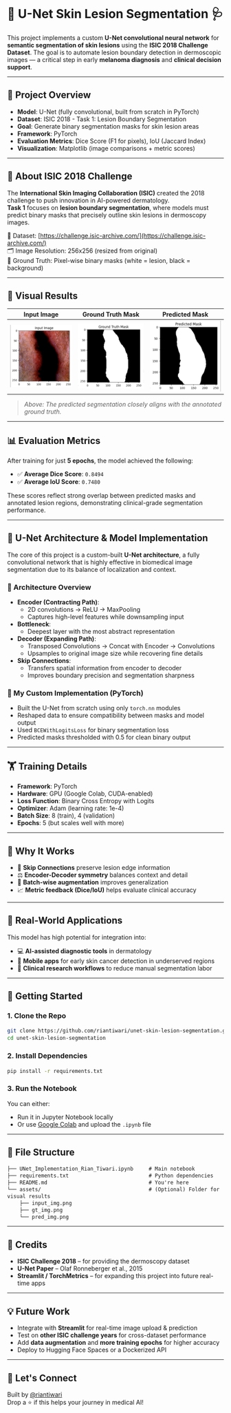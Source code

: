 # 🧠 U-Net Skin Lesion Segmentation 🩺

This project implements a custom **U-Net convolutional neural network** for **semantic segmentation of skin lesions** using the **ISIC 2018 Challenge Dataset**. The goal is to automate lesion boundary detection in dermoscopic images — a critical step in early **melanoma diagnosis** and **clinical decision support**.

---

## 🧪 Project Overview

- **Model**: U-Net (fully convolutional, built from scratch in PyTorch)
- **Dataset**: ISIC 2018 - Task 1: Lesion Boundary Segmentation
- **Goal**: Generate binary segmentation masks for skin lesion areas
- **Framework**: PyTorch
- **Evaluation Metrics**: Dice Score (F1 for pixels), IoU (Jaccard Index)
- **Visualization**: Matplotlib (image comparisons + metric scores)

---

## 🧬 About ISIC 2018 Challenge

The **International Skin Imaging Collaboration (ISIC)** created the 2018 challenge to push innovation in AI-powered dermatology.  
**Task 1** focuses on **lesion boundary segmentation**, where models must predict binary masks that precisely outline skin lesions in dermoscopy images.

📁 Dataset: [https://challenge.isic-archive.com/](https://challenge.isic-archive.com/)  
🗂️ Image Resolution: 256x256 (resized from original)  
📌 Ground Truth: Pixel-wise binary masks (white = lesion, black = background)

---

## 📸 Visual Results

| Input Image       | Ground Truth Mask     | Predicted Mask         |
|-------------------|-----------------------|-------------------------|
| ![Input](input_img.png) | ![GT](gt_img.png) | ![Pred](pred_img.png) |

> *Above: The predicted segmentation closely aligns with the annotated ground truth.*

---

## 📊 Evaluation Metrics

After training for just **5 epochs**, the model achieved the following:

- ✅ **Average Dice Score**: `0.8494`
- ✅ **Average IoU Score**: `0.7480`

These scores reflect strong overlap between predicted masks and annotated lesion regions, demonstrating clinical-grade segmentation performance.

---

## 🧠 U-Net Architecture & Model Implementation

The core of this project is a custom-built **U-Net architecture**, a fully convolutional network that is highly effective in biomedical image segmentation due to its balance of localization and context.

### 🧱 Architecture Overview

- **Encoder (Contracting Path)**:
  - 2D convolutions → ReLU → MaxPooling
  - Captures high-level features while downsampling input
- **Bottleneck**:
  - Deepest layer with the most abstract representation
- **Decoder (Expanding Path)**:
  - Transposed Convolutions → Concat with Encoder → Convolutions
  - Upsamples to original image size while recovering fine details
- **Skip Connections**:
  - Transfers spatial information from encoder to decoder
  - Improves boundary precision and segmentation sharpness

### 🔧 My Custom Implementation (PyTorch)

- Built the U-Net from scratch using only `torch.nn` modules
- Reshaped data to ensure compatibility between masks and model output
- Used `BCEWithLogitsLoss` for binary segmentation loss
- Predicted masks thresholded with 0.5 for clean binary output

---

## 🏋️ Training Details

- **Framework**: PyTorch
- **Hardware**: GPU (Google Colab, CUDA-enabled)
- **Loss Function**: Binary Cross Entropy with Logits
- **Optimizer**: Adam (learning rate: 1e-4)
- **Batch Size**: 8 (train), 4 (validation)
- **Epochs**: 5 (but scales well with more)

---

## 🧠 Why It Works

- 🔬 **Skip Connections** preserve lesion edge information
- ⚖️ **Encoder-Decoder symmetry** balances context and detail
- 🔁 **Batch-wise augmentation** improves generalization
- 📈 **Metric feedback (Dice/IoU)** helps evaluate clinical accuracy

---

## 🧰 Real-World Applications

This model has high potential for integration into:

- 💻 **AI-assisted diagnostic tools** in dermatology
- 📱 **Mobile apps** for early skin cancer detection in underserved regions
- 🧪 **Clinical research workflows** to reduce manual segmentation labor

---

## 🚀 Getting Started

### 1. Clone the Repo

```bash
git clone https://github.com/riantiwari/unet-skin-lesion-segmentation.git
cd unet-skin-lesion-segmentation
```

### 2. Install Dependencies

```bash
pip install -r requirements.txt
```

### 3. Run the Notebook

You can either:
- Run it in Jupyter Notebook locally
- Or use [Google Colab](https://colab.research.google.com/) and upload the `.ipynb` file

---

## 📁 File Structure

```
├── UNet_Implementation_Rian_Tiwari.ipynb     # Main notebook
├── requirements.txt                          # Python dependencies
├── README.md                                 # You're here
└── assets/                                   # (Optional) Folder for visual results
    ├── input_img.png
    ├── gt_img.png
    └── pred_img.png
```

---

## 🤝 Credits

- **ISIC Challenge 2018** – for providing the dermoscopy dataset
- **U-Net Paper** – Olaf Ronneberger et al., 2015  
- **Streamlit / TorchMetrics** – for expanding this project into future real-time apps

---

## 💡 Future Work

- Integrate with **Streamlit** for real-time image upload & prediction  
- Test on **other ISIC challenge years** for cross-dataset performance  
- Add **data augmentation** and **more training epochs** for higher accuracy  
- Deploy to Hugging Face Spaces or a Dockerized API

---

## 🔗 Let's Connect

Built by [@riantiwari](https://github.com/riantiwari)  
Drop a ⭐ if this helps your journey in medical AI!
